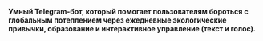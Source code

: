 **Умный Telegram-бот, который помогает пользователям бороться с глобальным потеплением через ежедневные экологические привычки, образование и интерактивное управление (текст и голос).**

